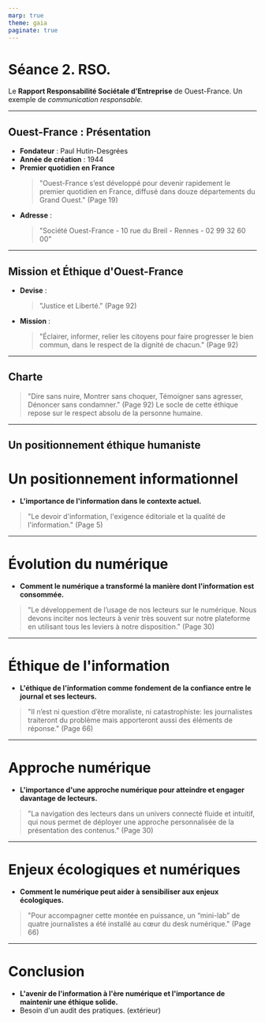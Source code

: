 ```yaml
---
marp: true
theme: gaia
paginate: true
---
```

# Séance 2. RSO. 
Le **Rapport Responsabilité Sociétale d’Entreprise** de Ouest-France.
Un exemple de *communication responsable.*

---

## Ouest-France : Présentation

- **Fondateur** : Paul Hutin-Desgrées
- **Année de création** : 1944
- **Premier quotidien en France**
  > "Ouest-France s’est développé pour devenir rapidement le premier quotidien en France, diffusé dans douze départements du Grand Ouest." (Page 19)
- **Adresse** : 
  > "Société Ouest-France - 10 rue du Breil - Rennes - 02 99 32 60 00" 

---

## Mission et Éthique d'Ouest-France

- **Devise** : 
  > "Justice et Liberté." (Page 92)

- **Mission** : 
  > "Éclairer, informer, relier les citoyens pour faire progresser le bien commun, dans le respect de la dignité de chacun." (Page 92)

---
  ## Charte

  > "Dire sans nuire, Montrer sans choquer, Témoigner sans agresser, Dénoncer sans condamner." (Page 92)
  >Le socle de cette éthique repose sur le respect absolu de la personne humaine.

---
## Un positionnement éthique humaniste


# Un positionnement informationnel

- **L'importance de l'information dans le contexte actuel.**
> "Le devoir d'information, l'exigence éditoriale et la qualité de l'information." (Page 5)

---

# Évolution du numérique

- **Comment le numérique a transformé la manière dont l'information est consommée.**
> "Le développement de l’usage de nos lecteurs sur le numérique. Nous devons inciter nos lecteurs à venir très souvent sur notre plateforme en utilisant tous les leviers à notre disposition." (Page 30)

---

# Éthique de l'information

- **L'éthique de l'information comme fondement de la confiance entre le journal et ses lecteurs.**
> "Il n’est ni question d’être moraliste, ni catastrophiste: les journalistes traiteront du problème mais apporteront aussi des éléments de réponse." (Page 66)

---

# Approche numérique

- **L'importance d'une approche numérique pour atteindre et engager davantage de lecteurs.**
> "La navigation des lecteurs dans un univers connecté fluide et intuitif, qui nous permet de déployer une approche personnalisée de la présentation des contenus." (Page 30)

---

# Enjeux écologiques et numériques

- **Comment le numérique peut aider à sensibiliser aux enjeux écologiques.**
> "Pour accompagner cette montée en puissance, un “mini-lab” de quatre journalistes a été installé au cœur du desk numérique." (Page 66)

---

# Conclusion

- **L'avenir de l'information à l'ère numérique et l'importance de maintenir une éthique solide.**
- Besoin d'un audit des pratiques. (extérieur)

